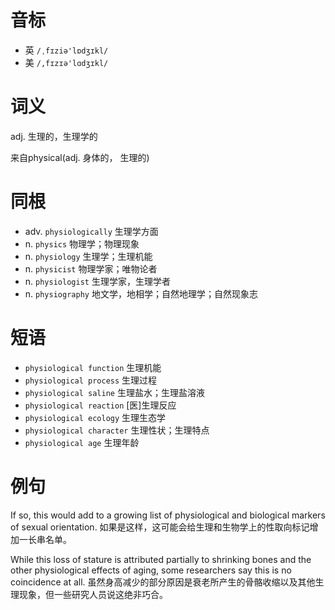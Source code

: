 # 音标

- 英 `/ˌfɪziə'lɒdʒɪkl/`
- 美 `/,fɪzɪə'lɑdʒɪkl/`

# 词义

adj. 生理的，生理学的




来自physical(adj. 身体的， 生理的)

# 同根

- adv. `physiologically` 生理学方面
- n. `physics` 物理学；物理现象
- n. `physiology` 生理学；生理机能
- n. `physicist` 物理学家；唯物论者
- n. `physiologist` 生理学家，生理学者
- n. `physiography` 地文学，地相学；自然地理学；自然现象志

# 短语

- `physiological function` 生理机能
- `physiological process` 生理过程
- `physiological saline` 生理盐水；生理盐溶液
- `physiological reaction` [医]生理反应
- `physiological ecology` 生理生态学
- `physiological character` 生理性状；生理特点
- `physiological age` 生理年龄

# 例句

If so, this would add to a growing list of physiological and biological markers of sexual orientation.
如果是这样，这可能会给生理和生物学上的性取向标记增加一长串名单。

While this loss of stature is attributed partially to shrinking bones and the other physiological effects of aging, some researchers say this is no coincidence at all.
虽然身高减少的部分原因是衰老所产生的骨骼收缩以及其他生理现象，但一些研究人员说这绝非巧合。


